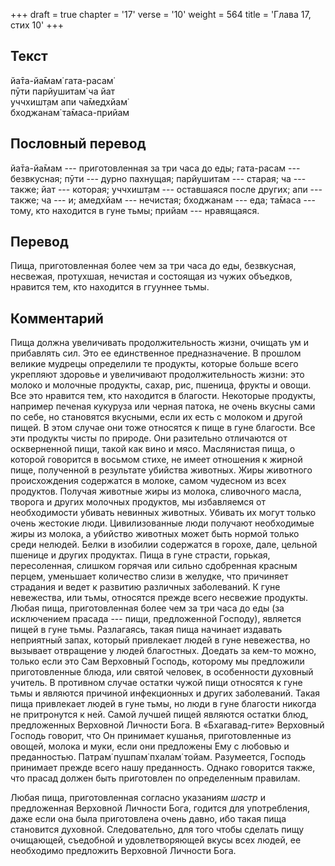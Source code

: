 +++
draft = true
chapter = '17'
verse = '10'
weight = 564
title = 'Глава 17, стих 10'
+++
## Текст

йа̄та-йа̄мам̇ гата-расам̇  
пӯти парйушитам̇ ча йат  
уччхишт̣ам апи ча̄медхйам̇  
бходжанам̇ та̄маса-прийам

## Пословный перевод

йа̄та-йа̄мам --- приготовленная за три часа до еды; гата-расам ---
безвкусная; пӯти --- дурно пахнущая; парйушитам --- старая; ча ---
также; йат --- которая; уччхишт̣ам --- оставшаяся после других; апи ---
также; ча --- и; амедхйам --- нечистая; бходжанам --- еда; та̄маса ---
тому, кто находится в гуне тьмы; прийам --- нравящаяся.

## Перевод

Пища, приготовленная более чем за три часа до еды, безвкусная, несвежая,
протухшая, нечистая и состоящая из чужих объедков, нравится тем, кто
находится в ггууннее тьмы.

## Комментарий

Пища должна увеличивать продолжительность жизни, очищать ум и прибавлять
сил. Это ее единственное предназначение. В прошлом великие мудрецы
определили те продукты, которые больше всего укрепляют здоровье и
увеличивают продолжительность жизни: это молоко и молочные продукты,
сахар, рис, пшеница, фрукты и овощи. Все это нравится тем, кто находится
в благости. Некоторые продукты, например печеная кукуруза или черная
патока, не очень вкусны сами по себе, но становятся вкусными, если их
есть с молоком и другой пищей. В этом случае они тоже относятся к пище в
гуне благости. Все эти продукты чисты по природе. Они разительно
отличаются от оскверненной пищи, такой как вино и мясо. Маслянистая
пища, о которой говорится в восьмом стихе, не имеет отношения к жирной
пище, полученной в результате убийства животных. Жиры животного
происхождения содержатся в молоке, самом чудесном из всех продуктов.
Получая животные жиры из молока, сливочного масла, творога и других
молочных продуктов, мы избавляемся от необходимости убивать невинных
животных. Убивать их могут только очень жестокие люди. Цивилизованные
люди получают необходимые жиры из молока, а убийство животных может быть
нормой только среди нелюдей. Белки в изобилии содержатся в горохе, дале,
цельной пшенице и других продуктах. Пища в гуне страсти, горькая,
пересоленная, слишком горячая или сильно сдобренная красным перцем,
уменьшает количество слизи в желудке, что причиняет страдания и ведет к
развитию различных заболеваний. К гуне невежества, или тьмы, относятся
прежде всего несвежие продукты. Любая пища, приготовленная более чем за
три часа до еды (за исключением прасада --- пищи, предложенной Господу),
является пищей в гуне тьмы. Разлагаясь, такая пища начинает издавать
неприятный запах, который привлекает людей в гуне невежества, но
вызывает отвращение у людей благостных. Доедать за кем-то можно, только
если это Сам Верховный Господь, которому мы предложили приготовленные
блюда, или святой человек, в особенности духовный учитель. В противном
случае остатки чужой пищи относятся к гуне тьмы и являются причиной
инфекционных и других заболеваний. Такая пища привлекает людей в гуне
тьмы, но люди в гуне благости никогда не притронутся к ней. Самой лучшей
пищей являются остатки блюд, предложенных Верховной Личности Бога. В
«Бхагавад-гите» Верховный Господь говорит, что Он принимает кушанья,
приготовленные из овощей, молока и муки, если они предложены Ему с
любовью и преданностью. Патрам̇ пушпам̇ пхалам̇ тойам. Разумеется, Господь
принимает прежде всего нашу преданность. Однако говорится также, что
прасад должен быть приготовлен по определенным правилам.

Любая пища, приготовленная согласно указаниям *шастр* и предложенная
Верховной Личности Бога, годится для употребления, даже если она была
приготовлена очень давно, ибо такая пища становится духовной.
Следовательно, для того чтобы сделать пищу очищающей, съедобной и
удовлетворяющей вкусы всех людей, ее необходимо предложить Верховной
Личности Бога.
